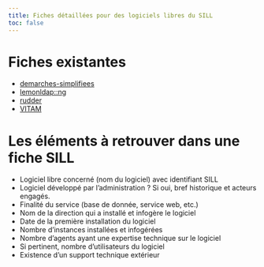 ```yaml
---
title: Fiches détaillées pour des logiciels libres du SILL
toc: false
---
```


# Fiches existantes

- [demarches-simplifiees](demarches-simplifiees.md)
- [lemonldap::ng](lemonldap-ng.md)
- [rudder](rudder.md)
- [VITAM](vitam.md)

# Les éléments à retrouver dans une fiche SILL

-   Logiciel libre concerné (nom du logiciel) avec identifiant SILL
-   Logiciel développé par l’administration ? Si oui, bref historique et acteurs engagés.
-   Finalité du service (base de donnée, service web, etc.)
-   Nom de la direction qui a installé et infogère le logiciel
-   Date de la première installation du logiciel
-   Nombre d’instances installées et infogérées
-   Nombre d’agents ayant une expertise technique sur le logiciel
-   Si pertinent, nombre d’utilisateurs du logiciel
-   Existence d’un support technique extérieur

